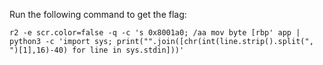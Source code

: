 Run the following command to get the flag:

```
r2 -e scr.color=false -q -c 's 0x8001a0; /aa mov byte [rbp' app | python3 -c 'import sys; print("".join([chr(int(line.strip().split(", ")[1],16)-40) for line in sys.stdin]))'
```
